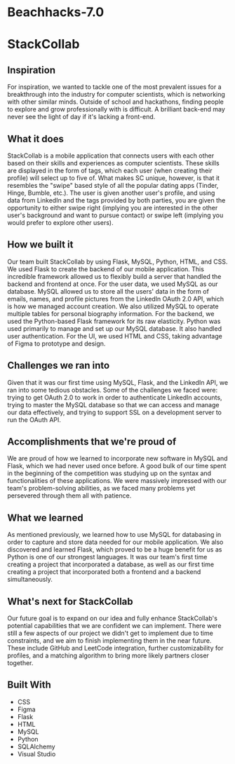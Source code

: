 # Beachhacks-7.0
# StackCollab

## Inspiration
For inspiration, we wanted to tackle one of the most prevalent issues for a breakthrough into the industry for computer scientists, which is networking with other similar minds. Outside of school and hackathons, finding people to explore and grow professionally with is difficult. A brilliant back-end may never see the light of day if it's lacking a front-end.

## What it does
StackCollab is a mobile application that connects users with each other based on their skills and experiences as computer scientists. These skills are displayed in the form of tags, which each user (when creating their profile) will select up to five of. What makes SC unique, however, is that it resembles the "swipe" based style of all the popular dating apps (Tinder, Hinge, Bumble, etc.). The user is given another user's profile, and using data from LinkedIn and the tags provided by both parties, you are given the opportunity to either swipe right (implying you are interested in the other user's background and want to pursue contact) or swipe left (implying you would prefer to explore other users).

## How we built it
Our team built StackCollab by using Flask, MySQL, Python, HTML, and CSS. We used Flask to create the backend of our mobile application. This incredible framework allowed us to flexibly build a server that handled the backend and frontend at once. For the user data, we used MySQL as our database. MySQL allowed us to store all the users' data in the form of emails, names, and profile pictures from the LinkedIn OAuth 2.0 API, which is how we managed account creation. We also utilized MySQL to operate multiple tables for personal biography information. For the backend, we used the Python-based Flask framework for its raw elasticity. Python was used primarily to manage and set up our MySQL database. It also handled user authentication. For the UI, we used HTML and CSS, taking advantage of Figma to prototype and design.

## Challenges we ran into
Given that it was our first time using MySQL, Flask, and the LinkedIn API, we ran into some tedious obstacles. Some of the challenges we faced were: trying to get OAuth 2.0 to work in order to authenticate LinkedIn accounts, trying to master the MySQL database so that we can access and manage our data effectively, and trying to support SSL on a development server to run the OAuth API.

## Accomplishments that we're proud of
We are proud of how we learned to incorporate new software in MySQL and Flask, which we had never used once before. A good bulk of our time spent in the beginning of the competition was studying up on the syntax and functionalities of these applications. We were massively impressed with our team's problem-solving abilities, as we faced many problems yet persevered through them all with patience.

## What we learned
As mentioned previously, we learned how to use MySQL for databasing in order to capture and store data needed for our mobile application. We also discovered and learned Flask, which proved to be a huge benefit for us as Python is one of our strongest languages. It was our team's first time creating a project that incorporated a database, as well as our first time creating a project that incorporated both a frontend and a backend simultaneously.

## What's next for StackCollab
Our future goal is to expand on our idea and fully enhance StackCollab's potential capabilities that we are confident we can implement. There were still a few aspects of our project we didn't get to implement due to time constraints, and we aim to finish implementing them in the near future. These include GitHub and LeetCode integration, further customizability for profiles, and a matching algorithm to bring more likely partners closer together.

## Built With
- CSS
- Figma
- Flask
- HTML
- MySQL
- Python
- SQLAlchemy
- Visual Studio

